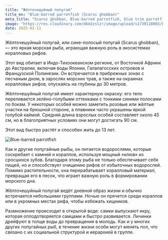 ```yaml
---
title: "Жёлточешуйный попугай"
title_en: "Blue-barred parrotfish (Scarus ghobban)"
meta_title: "Scarus ghobban, Blue-barred parrotfish, blue trim parrotfish, cream parrotfish, globe-headed parrotfish, green blotched parrotfish, yellow scale parrotfish, and bluechin parrotfish"
image: "https://res.cloudinary.com/dkm2zslzr/image/upload/v1739118003/Blue-barred_parrotfish_jhnr9b.png"
date: 2025-02-11
---
```


Жёлточешуйный попугай, или сине-полосый попугай (Scarus ghobban), — это яркая морская рыба, играющая важную роль в экосистемах коралловых рифов.

Этот вид обитает в Индо-Тихоокеанском регионе, от Восточной Африки до Австралии, включая воды Японии, Галапагосских островов и Французской Полинезии. Он встречается в прибрежных зонах с песчаным дном, в зарослях морских трав, а также на окраинах коралловых рифов, опускаясь на глубины до 30 метров.

Жёлточешуйный попугай имеет характерную окраску: его тело переливается зелёно-голубыми оттенками с тонкими синими полосами по бокам. У некоторых особей можно заметить розовые или жёлтые участки на брюшной стороне, а плавники часто украшены яркой голубой каймой. Средняя длина взрослых особей составляет около 45 см, но в благоприятных условиях они могут достигать 90 см.

Этот вид быстро растёт и способен жить до 13 лет.

![Blue-barred parrotfish](https://res.cloudinary.com/dkm2zslzr/image/upload/v1739118002/Blue-barred_parrotfish_2_ovbosy.png "Blue-barred parrotfish")

Как и другие попугайные рыбы, он питается водорослями, которые соскребает с камней и кораллов, используя мощный «клюв» из сросшихся зубов. Благодаря этому рыба не только обеспечивает себя пищей, но и способствует очищению рифов от избыточных водорослей. Помимо растительности, она перерабатывает коралловый материал, превращая его в песок, что играет важную роль в формировании морского дна.

Жёлточешуйный попугай ведёт дневной образ жизни и обычно встречается небольшими группами. Ночью он прячется среди кораллов или в укромных местах рифа, чтобы избежать хищников.

Размножение происходит в открытой воде: самки выпускают икру, которая оплодотворяется самцами и быстро развивается. Личинки дрейфуют в толще воды до превращения в молодь. Как и у многих других попугайных рыб, в течение жизни особи могут менять пол, что связано с их социальной структурой и иерархией в группе.

